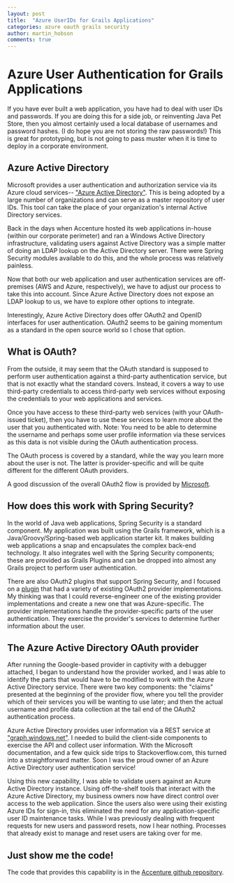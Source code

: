 ```yaml
---
layout: post
title:  "Azure UserIDs for Grails Applications"
categories: azure oauth grails security
author: martin_hobson
comments: true
---
```

# Azure User Authentication for Grails Applications

If you have ever built a web application, you have had to deal with user IDs and passwords. If you are doing this for a side
job, or reinventing Java Pet Store, then you almost certainly used a local database of usernames and password hashes.
(I do hope you are not storing the raw passwords!) This is great for prototyping, but is not going to pass muster when
it is time to deploy in a corporate environment.

## Azure Active Directory

Microsoft provides a user authentication and authorization service via its Azure cloud services--
["Azure Active Directory"](https://azure.microsoft.com/en-us/documentation/articles/active-directory-whatis/).
This is being adopted by a large number of organizations and can serve as a master repository of user IDs. This tool
can take the place of your organization's internal Active Directory services.

Back in the days when Accenture hosted its web applications in-house (within our corporate perimeter) and ran a Windows Active
Directory infrastructure, validating users against Active Directory was a simple matter of doing an LDAP lookup on the
Active Directory server. There were Spring Security modules available to do this, and the whole process was relatively
painless.

Now that both our web application and user authentication services are off-premises (AWS and Azure, respectively), we
have to adjust our process to take this into account. Since Azure Active Directory does not expose an LDAP lookup to us, we have to explore other options to integrate.

Interestingly, Azure Active Directory does offer OAuth2 and OpenID interfaces for user authentication. OAuth2 seems to be gaining momentum as a standard in the open source world so I chose that option.

## What is OAuth?

From the outside, it may seem that the OAuth standard is supposed to perform user authentication against a third-party
authentication service, but that is not exactly what the standard covers. Instead, it covers a way to use
third-party credentials to access third-party web services without exposing the credentials to your web applications
and services.

Once you have access to these third-party web services (with your OAuth-issued ticket), then you have to use these
services to learn more about the user that you authenticated with. Note: You need to be able to determine the username and
perhaps some user profile information via these services as this data is not visible during the OAuth authentication
process.

The OAuth process is covered by a standard, while the way you learn more about the user is not. The latter is
provider-specific and will be quite different for the different OAuth providers.

A good discussion of the overall OAuth2 flow is provided by 
[Microsoft](https://azure.microsoft.com/en-us/documentation/articles/active-directory-protocols-oauth-code/). 

## How does this work with Spring Security?

In the world of Java web applications, Spring Security is a standard component. My application was built using
the Grails framework, which is a Java/Groovy/Spring-based web application starter kit. It makes building web
applications a snap and encapsulates the complex back-end technology. It also integrates well with
the Spring Security components; these are provided as Grails Plugins and can be dropped into almost any Grails
project to perform user authentication.

There are also OAuth2 plugins that support Spring Security, and I focused on a 
[plugin](http://grails.org/plugin/spring-security-oauth) that had a variety of existing OAuth2 provider implementations.
My thinking was that I could reverse-engineer one of the existing provider implementations and create a new one
that was Azure-specific. The provider implementations handle the provider-specific parts of the user authentication.
They exercise the provider's services to determine further information about the user.

## The Azure Active Directory OAuth provider

After running the Google-based provider in captivity with a debugger attached, I began to understand how the provider
worked, and I was able to identify the parts that would have to be modified to work with the Azure Active Directory service. There
were two key components: the "claims" presented at the beginning of the provider flow, where you tell the provider
which of their services you will be wanting to use later; and then the actual username and profile data collection
at the tail end of the OAuth2 authentication process.

Azure Active Directory provides user information via a REST service at 
["graph.windows.net"](https://azure.microsoft.com/en-us/documentation/articles/active-directory-graph-api-quickstart/).
I needed to build the client-side components to exercise the API and collect user information. With the Microsoft
documentation, and a few quick side trips to Stackoverflow.com, this turned into a straightforward matter. Soon I was
 the proud owner of an Azure Active Directory user authentication service!

Using this new capability, I was able to validate users against an Azure Active Directory instance. Using off-the-shelf
tools that interact with the Azure Active Directory, my business owners now have direct control over access to the web application. Since the users also were using their existing Azure IDs for sign-in, this eliminated the need for any application-specific user ID maintenance tasks. While I was previously dealing with frequent requests for new users and password resets, now I hear nothing. Processes that already exist to manage and reset users are taking over for me.

## Just show me the code!

The code that provides this capability is in the 
[Accenture github repository](https://github.com/Accenture/grails-spring-security-oauth-azure).
